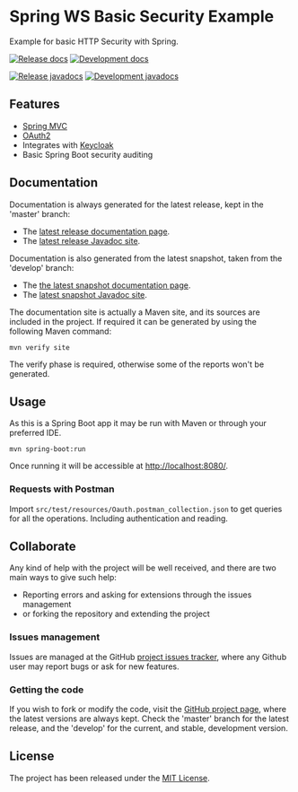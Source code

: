 # Spring WS Basic Security Example

Example for basic HTTP Security with Spring.

[![Release docs](https://img.shields.io/badge/docs-release-blue.svg)][site-release]
[![Development docs](https://img.shields.io/badge/docs-develop-blue.svg)][site-develop]

[![Release javadocs](https://img.shields.io/badge/javadocs-release-blue.svg)][javadoc-release]
[![Development javadocs](https://img.shields.io/badge/javadocs-develop-blue.svg)][javadoc-develop]

## Features

- [Spring MVC](https://spring.io/)
- [OAuth2](https://oauth.net/2/)
- Integrates with [Keycloak](https://www.keycloak.org/)
- Basic Spring Boot security auditing

## Documentation

Documentation is always generated for the latest release, kept in the 'master' branch:

- The [latest release documentation page][site-release].
- The [latest release Javadoc site][javadoc-release].

Documentation is also generated from the latest snapshot, taken from the 'develop' branch:

- The [the latest snapshot documentation page][site-develop].
- The [latest snapshot Javadoc site][javadoc-develop].

The documentation site is actually a Maven site, and its sources are included in the project. If required it can be generated by using the following Maven command:

```
mvn verify site
```

The verify phase is required, otherwise some of the reports won't be generated.

## Usage

As this is a Spring Boot app it may be run with Maven or through your preferred IDE.

```
mvn spring-boot:run
```

Once running it will be accessible at [http://localhost:8080/](http://localhost:8080/).

### Requests with Postman

Import `src/test/resources/Oauth.postman_collection.json` to get queries for all the operations. Including authentication and reading.

## Collaborate

Any kind of help with the project will be well received, and there are two main ways to give such help:

- Reporting errors and asking for extensions through the issues management
- or forking the repository and extending the project

### Issues management

Issues are managed at the GitHub [project issues tracker][issues], where any Github user may report bugs or ask for new features.

### Getting the code

If you wish to fork or modify the code, visit the [GitHub project page][scm], where the latest versions are always kept. Check the 'master' branch for the latest release, and the 'develop' for the current, and stable, development version.

## License

The project has been released under the [MIT License][license].

[issues]: https://github.com/bernardo-mg/spring-ws-basic-security-example/issues
[javadoc-develop]: https://docs.bernardomg.com/development/maven/spring-ws-basic-security-example/apidocs
[javadoc-release]: https://docs.bernardomg.com/maven/spring-ws-basic-security-example/apidocs
[license]: https://www.opensource.org/licenses/mit-license.php
[scm]: https://github.com/bernardo-mg/spring-ws-basic-security-example
[site-develop]: https://docs.bernardomg.com/development/maven/spring-ws-basic-security-example
[site-release]: https://docs.bernardomg.com/maven/spring-ws-basic-security-example
